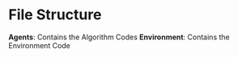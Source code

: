# File Structure

**Agents**: Contains the Algorithm Codes
**Environment**: Contains the Environment Code
